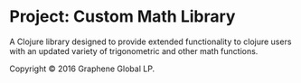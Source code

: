 # Project: Custom Math Library

A Clojure library designed to provide extended functionality to clojure users with an updated variety of trigonometric and other math functions.

Copyright © 2016 Graphene Global LP. 
